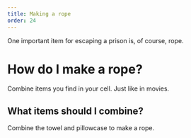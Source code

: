 ```yaml
---
title: Making a rope
order: 24
---
```


One important item for escaping a prison is, of course, rope.

# How do I make a rope?
Combine items you find in your cell. Just like in movies.

## What items should I combine?
Combine the towel and pillowcase to make a rope.

